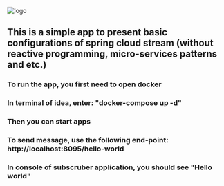 ![logo](https://static.andersenlab.com/andersenlab/new-andersensite/logo-social.png)

## This is a simple app to present basic configurations of spring cloud stream (without reactive programming, micro-services patterns and etc.)

### To run the app, you first need to open docker 
### In terminal of idea, enter: "docker-compose up -d"
### Then you can start apps 
### To send message, use the following end-point: http://localhost:8095/hello-world
### In console of subscruber application, you should see "Hello world"